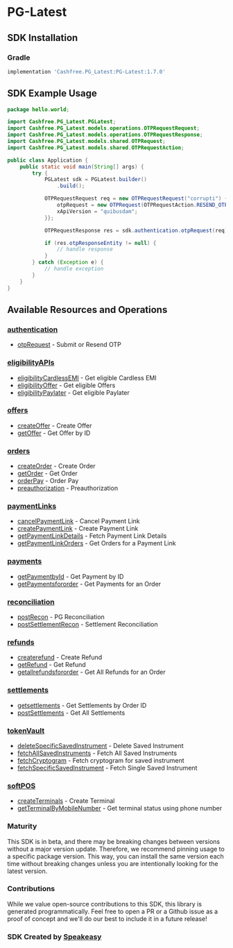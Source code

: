 # PG-Latest

<!-- Start SDK Installation -->
## SDK Installation

### Gradle

```groovy
implementation 'Cashfree.PG_Latest:PG-Latest:1.7.0'
```
<!-- End SDK Installation -->

## SDK Example Usage
<!-- Start SDK Example Usage -->


```java
package hello.world;

import Cashfree.PG_Latest.PGLatest;
import Cashfree.PG_Latest.models.operations.OTPRequestRequest;
import Cashfree.PG_Latest.models.operations.OTPRequestResponse;
import Cashfree.PG_Latest.models.shared.OTPRequest;
import Cashfree.PG_Latest.models.shared.OTPRequestAction;

public class Application {
    public static void main(String[] args) {
        try {
            PGLatest sdk = PGLatest.builder()
                .build();

            OTPRequestRequest req = new OTPRequestRequest("corrupti") {{
                otpRequest = new OTPRequest(OTPRequestAction.RESEND_OTP, "distinctio");;
                xApiVersion = "quibusdam";
            }};            

            OTPRequestResponse res = sdk.authentication.otpRequest(req);

            if (res.otpResponseEntity != null) {
                // handle response
            }
        } catch (Exception e) {
            // handle exception
        }
    }
}
```
<!-- End SDK Example Usage -->

<!-- Start SDK Available Operations -->
## Available Resources and Operations


### [authentication](docs/sdks/authentication/README.md)

* [otpRequest](docs/sdks/authentication/README.md#otprequest) - Submit or Resend OTP

### [eligibilityAPIs](docs/sdks/eligibilityapis/README.md)

* [eligibilityCardlessEMI](docs/sdks/eligibilityapis/README.md#eligibilitycardlessemi) - Get eligible Cardless EMI
* [eligibilityOffer](docs/sdks/eligibilityapis/README.md#eligibilityoffer) - Get eligible Offers
* [eligibilityPaylater](docs/sdks/eligibilityapis/README.md#eligibilitypaylater) - Get eligible Paylater

### [offers](docs/sdks/offers/README.md)

* [createOffer](docs/sdks/offers/README.md#createoffer) - Create Offer
* [getOffer](docs/sdks/offers/README.md#getoffer) - Get Offer by ID

### [orders](docs/sdks/orders/README.md)

* [createOrder](docs/sdks/orders/README.md#createorder) - Create Order
* [getOrder](docs/sdks/orders/README.md#getorder) - Get Order
* [orderPay](docs/sdks/orders/README.md#orderpay) - Order Pay
* [preauthorization](docs/sdks/orders/README.md#preauthorization) - Preauthorization

### [paymentLinks](docs/sdks/paymentlinks/README.md)

* [cancelPaymentLink](docs/sdks/paymentlinks/README.md#cancelpaymentlink) - Cancel Payment Link
* [createPaymentLink](docs/sdks/paymentlinks/README.md#createpaymentlink) - Create Payment Link
* [getPaymentLinkDetails](docs/sdks/paymentlinks/README.md#getpaymentlinkdetails) - Fetch Payment Link Details
* [getPaymentLinkOrders](docs/sdks/paymentlinks/README.md#getpaymentlinkorders) - Get Orders for a Payment Link

### [payments](docs/sdks/payments/README.md)

* [getPaymentbyId](docs/sdks/payments/README.md#getpaymentbyid) - Get Payment by ID
* [getPaymentsfororder](docs/sdks/payments/README.md#getpaymentsfororder) - Get Payments for an Order

### [reconciliation](docs/sdks/reconciliation/README.md)

* [postRecon](docs/sdks/reconciliation/README.md#postrecon) - PG Reconciliation
* [postSettlementRecon](docs/sdks/reconciliation/README.md#postsettlementrecon) - Settlement Reconciliation

### [refunds](docs/sdks/refunds/README.md)

* [createrefund](docs/sdks/refunds/README.md#createrefund) - Create Refund
* [getRefund](docs/sdks/refunds/README.md#getrefund) - Get Refund
* [getallrefundsfororder](docs/sdks/refunds/README.md#getallrefundsfororder) - Get All Refunds for an Order

### [settlements](docs/sdks/settlements/README.md)

* [getsettlements](docs/sdks/settlements/README.md#getsettlements) - Get Settlements by Order ID
* [postSettlements](docs/sdks/settlements/README.md#postsettlements) - Get All Settlements

### [tokenVault](docs/sdks/tokenvault/README.md)

* [deleteSpecificSavedInstrument](docs/sdks/tokenvault/README.md#deletespecificsavedinstrument) - Delete Saved Instrument
* [fetchAllSavedInstruments](docs/sdks/tokenvault/README.md#fetchallsavedinstruments) - Fetch All Saved Instruments
* [fetchCryptogram](docs/sdks/tokenvault/README.md#fetchcryptogram) - Fetch cryptogram for saved instrument
* [fetchSpecificSavedInstrument](docs/sdks/tokenvault/README.md#fetchspecificsavedinstrument) - Fetch Single Saved Instrument

### [softPOS](docs/sdks/softpos/README.md)

* [createTerminals](docs/sdks/softpos/README.md#createterminals) - Create Terminal
* [getTerminalByMobileNumber](docs/sdks/softpos/README.md#getterminalbymobilenumber) - Get terminal status using phone number
<!-- End SDK Available Operations -->

### Maturity

This SDK is in beta, and there may be breaking changes between versions without a major version update. Therefore, we recommend pinning usage
to a specific package version. This way, you can install the same version each time without breaking changes unless you are intentionally
looking for the latest version.

### Contributions

While we value open-source contributions to this SDK, this library is generated programmatically.
Feel free to open a PR or a Github issue as a proof of concept and we'll do our best to include it in a future release!

### SDK Created by [Speakeasy](https://docs.speakeasyapi.dev/docs/using-speakeasy/client-sdks)
